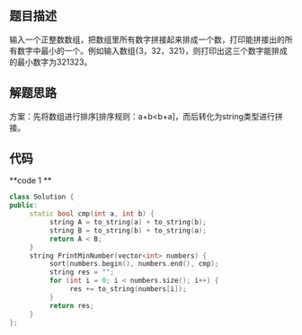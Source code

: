 ## 题目描述

输入一个正整数数组，把数组里所有数字拼接起来排成一个数，打印能拼接出的所有数字中最小的一个。例如输入数组{3，32，321}，则打印出这三个数字能排成的最小数字为321323。

## 解题思路

方案：先将数组进行排序[排序规则：a+b<b+a]，而后转化为string类型进行拼接。

## 代码

**code 1 **

```c++
class Solution {
public:
     static bool cmp(int a, int b) {
          string A = to_string(a) + to_string(b);
          string B = to_string(b) + to_string(a);
          return A < B;
     }
     string PrintMinNumber(vector<int> numbers) {
          sort(numbers.begin(), numbers.end(), cmp);
          string res = "";
          for (int i = 0; i < numbers.size(); i++) {
               res += to_string(numbers[i]);
          }
          return res;
     }
};
```


